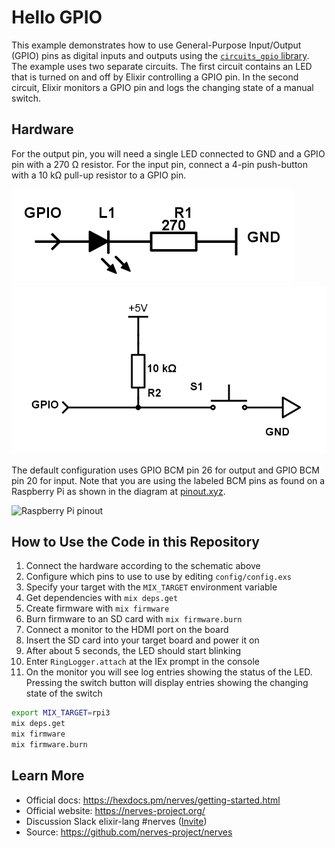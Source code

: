# Hello GPIO

This example demonstrates how to use General-Purpose Input/Output (GPIO) pins as
digital inputs and outputs using the [`circuits_gpio`
library](https://github.com/elixir-circuits/circuits_gpio).  The example uses two separate
circuits. The first circuit contains an LED that is turned on and off by Elixir
controlling a GPIO pin. In the second circuit, Elixir monitors a GPIO pin and
logs the changing state of a manual switch.

## Hardware

For the output pin, you will need a single LED connected to GND and a GPIO pin
with a 270 Ω resistor. For the input pin, connect a 4-pin push-button with a 10
kΩ pull-up resistor to a GPIO pin.

![GPIO schematic](assets/gpio.png)
![GPIO_schematic](assets/GPIO-input.png)

The default configuration uses GPIO BCM pin 26 for output and GPIO BCM pin 20
for input.  Note that you are using the labeled BCM pins as found on a Raspberry
Pi as shown in the diagram at [pinout.xyz](https://pinout.xyz).

![Raspberry Pi pinout](https://pinout.xyz/resources/raspberry-pi-pinout.png)

## How to Use the Code in this Repository

1. Connect the hardware according to the schematic above
2. Configure which pins to use to use by editing `config/config.exs`
3. Specify your target with the `MIX_TARGET` environment variable
4. Get dependencies with `mix deps.get`
5. Create firmware with `mix firmware`
6. Burn firmware to an SD card with `mix firmware.burn`
7. Connect a monitor to the HDMI port on the board
8. Insert the SD card into your target board and power it on
9. After about 5 seconds, the LED should start blinking
10. Enter `RingLogger.attach` at the IEx prompt in the console
11. On the monitor you will see log entries showing the status of the LED.
    Pressing the switch button will display entries showing the changing state
    of the switch

```bash
export MIX_TARGET=rpi3
mix deps.get
mix firmware
mix firmware.burn
```

## Learn More

* Official docs: https://hexdocs.pm/nerves/getting-started.html
* Official website: https://nerves-project.org/
* Discussion Slack elixir-lang #nerves ([Invite](https://elixir-slackin.herokuapp.com/))
* Source: https://github.com/nerves-project/nerves
